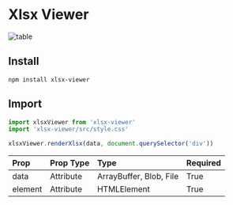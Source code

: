 # Xlsx Viewer

![table](https://wd3322.gitee.io/to-vue3/img/xlsx-viewer/table.png)

## Install

```
npm install xlsx-viewer
```

## Import

```javascript
import xlsxViewer from 'xlsx-viewer'
import 'xlsx-viewer/src/style.css'

xlsxViewer.renderXlsx(data, document.querySelector('div'))
```

| Prop        | Prop Type  | Type                    | Required |
| :-------    | :-------   | :-------                | :------  |
| data        | Attribute  | ArrayBuffer, Blob, File | True     |
| element     | Attribute  | HTMLElement             | True     |
